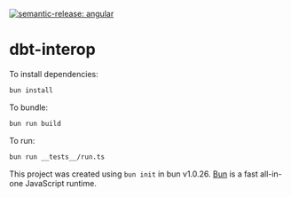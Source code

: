 [![semantic-release: angular](https://img.shields.io/badge/semantic--release-angular-e10079?logo=semantic-release)](https://github.com/semantic-release/semantic-release)

# dbt-interop

To install dependencies:

```bash
bun install
```

To bundle:

```bash
bun run build
```


To run:

```bash
bun run __tests__/run.ts
```

This project was created using `bun init` in bun v1.0.26. [Bun](https://bun.sh) is a fast all-in-one JavaScript runtime.
